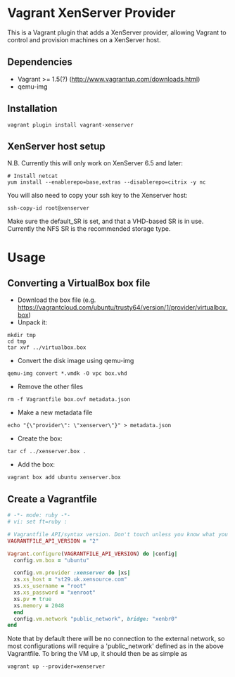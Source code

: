 # Vagrant XenServer Provider

This is a Vagrant plugin that adds a XenServer provider, allowing Vagrant to
control and provision machines on a XenServer host.

## Dependencies
* Vagrant >= 1.5(?) (http://www.vagrantup.com/downloads.html)
* qemu-img

## Installation
```shell
vagrant plugin install vagrant-xenserver
```

## XenServer host setup
N.B. Currently this will only work on XenServer 6.5 and later:
```shell
# Install netcat
yum install --enablerepo=base,extras --disablerepo=citrix -y nc
```

You will also need to copy your ssh key to the Xenserver host:

    ssh-copy-id root@xenserver

Make sure the default_SR is set, and that a VHD-based SR is in use. Currently the NFS SR is the recommended storage type.

# Usage

## Converting a VirtualBox box file

* Download the box file (e.g. https://vagrantcloud.com/ubuntu/trusty64/version/1/provider/virtualbox.box)
* Unpack it:
```shell
mkdir tmp
cd tmp
tar xvf ../virtualbox.box
```
* Convert the disk image using qemu-img
```shell
qemu-img convert *.vmdk -O vpc box.vhd
```
* Remove the other files
```shell
rm -f Vagrantfile box.ovf metadata.json 
```
* Make a new metadata file
```shell
echo "{\"provider\": \"xenserver\"}" > metadata.json
```
* Create the box:
```shell
tar cf ../xenserver.box .
```
* Add the box:
```shell
vagrant box add ubuntu xenserver.box
```

## Create a Vagrantfile

```ruby
# -*- mode: ruby -*-
# vi: set ft=ruby :

# Vagrantfile API/syntax version. Don't touch unless you know what you're doing!
VAGRANTFILE_API_VERSION = "2"

Vagrant.configure(VAGRANTFILE_API_VERSION) do |config|
  config.vm.box = "ubuntu"

  config.vm.provider :xenserver do |xs|
  xs.xs_host = "st29.uk.xensource.com"
  xs.xs_username = "root"
  xs.xs_password = "xenroot"
  xs.pv = true
  xs.memory = 2048
  end
  config.vm.network "public_network", bridge: "xenbr0"
end

```
Note that by default there will be no connection to the external network, so most configurations will require a 'public_network' defined as in the above Vagrantfile.
To bring the VM up, it should then be as simple as

```shell
vagrant up --provider=xenserver
```
